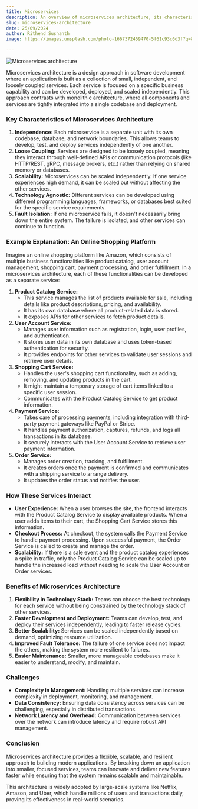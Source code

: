 ```yaml
---
title: Microservices
description: An overview of microservices architecture, its characteristics, benefits, and challenges, with an example of an online shopping platform.
slug: microservices-architecture
date: 25/09/2024
author: Rithend Sushanth
image: https://images.unsplash.com/photo-1667372459470-5f61c93c6d3f?q=80&w=1932&auto=format&fit=crop&ixlib=rb-4.0.3&ixid=M3wxMjA3fDB8MHxwaG90by1wYWdlfHx8fGVufDB8fHx8fA%3D%3D

---
```


<!-- ![image.png](https://prod-files-secure.s3.us-west-2.amazonaws.com/6451c3ad-06f4-437f-9721-89f9bd5d3a17/1bbcf27d-dace-4190-a3da-15b00dc44ccf/image.png) -->

![Microservices architecture](/assets/image.png)



Microservices architecture is a design approach in software development where an application is built as a collection of small, independent, and loosely coupled services. Each service is focused on a specific business capability and can be developed, deployed, and scaled independently. This approach contrasts with monolithic architecture, where all components and services are tightly integrated into a single codebase and deployment.

### Key Characteristics of Microservices Architecture

1. **Independence:** Each microservice is a separate unit with its own codebase, database, and network boundaries. This allows teams to develop, test, and deploy services independently of one another.
2. **Loose Coupling:** Services are designed to be loosely coupled, meaning they interact through well-defined APIs or communication protocols (like HTTP/REST, gRPC, message brokers, etc.) rather than relying on shared memory or databases.
3. **Scalability:** Microservices can be scaled independently. If one service experiences high demand, it can be scaled out without affecting the other services.
4. **Technology Agnostic:** Different services can be developed using different programming languages, frameworks, or databases best suited for the specific service requirements.
5. **Fault Isolation:** If one microservice fails, it doesn't necessarily bring down the entire system. The failure is isolated, and other services can continue to function.

### Example Explanation: An Online Shopping Platform

Imagine an online shopping platform like Amazon, which consists of multiple business functionalities like product catalog, user account management, shopping cart, payment processing, and order fulfillment. In a microservices architecture, each of these functionalities can be developed as a separate service:

1. **Product Catalog Service:**
    - This service manages the list of products available for sale, including details like product descriptions, pricing, and availability.
    - It has its own database where all product-related data is stored.
    - It exposes APIs for other services to fetch product details.
2. **User Account Service:**
    - Manages user information such as registration, login, user profiles, and authentication.
    - It stores user data in its own database and uses token-based authentication for security.
    - It provides endpoints for other services to validate user sessions and retrieve user details.
3. **Shopping Cart Service:**
    - Handles the user's shopping cart functionality, such as adding, removing, and updating products in the cart.
    - It might maintain a temporary storage of cart items linked to a specific user session.
    - Communicates with the Product Catalog Service to get product information.
4. **Payment Service:**
    - Takes care of processing payments, including integration with third-party payment gateways like PayPal or Stripe.
    - It handles payment authorization, captures, refunds, and logs all transactions in its database.
    - It securely interacts with the User Account Service to retrieve user payment information.
5. **Order Service:**
    - Manages order creation, tracking, and fulfillment.
    - It creates orders once the payment is confirmed and communicates with a shipping service to arrange delivery.
    - It updates the order status and notifies the user.

### How These Services Interact

- **User Experience:** When a user browses the site, the frontend interacts with the Product Catalog Service to display available products. When a user adds items to their cart, the Shopping Cart Service stores this information.
- **Checkout Process:** At checkout, the system calls the Payment Service to handle payment processing. Upon successful payment, the Order Service is called to create and manage the order.
- **Scalability:** If there is a sale event and the product catalog experiences a spike in traffic, only the Product Catalog Service can be scaled up to handle the increased load without needing to scale the User Account or Order services.

### Benefits of Microservices Architecture

1. **Flexibility in Technology Stack:** Teams can choose the best technology for each service without being constrained by the technology stack of other services.
2. **Faster Development and Deployment:** Teams can develop, test, and deploy their services independently, leading to faster release cycles.
3. **Better Scalability:** Services can be scaled independently based on demand, optimizing resource utilization.
4. **Improved Fault Tolerance:** The failure of one service does not impact the others, making the system more resilient to failures.
5. **Easier Maintenance:** Smaller, more manageable codebases make it easier to understand, modify, and maintain.

### Challenges

- **Complexity in Management:** Handling multiple services can increase complexity in deployment, monitoring, and management.
- **Data Consistency:** Ensuring data consistency across services can be challenging, especially in distributed transactions.
- **Network Latency and Overhead:** Communication between services over the network can introduce latency and require robust API management.

### Conclusion

Microservices architecture provides a flexible, scalable, and resilient approach to building modern applications. By breaking down an application into smaller, focused services, teams can innovate and deliver new features faster while ensuring that the system remains scalable and maintainable.

This architecture is widely adopted by large-scale systems like Netflix, Amazon, and Uber, which handle millions of users and transactions daily, proving its effectiveness in real-world scenarios.



